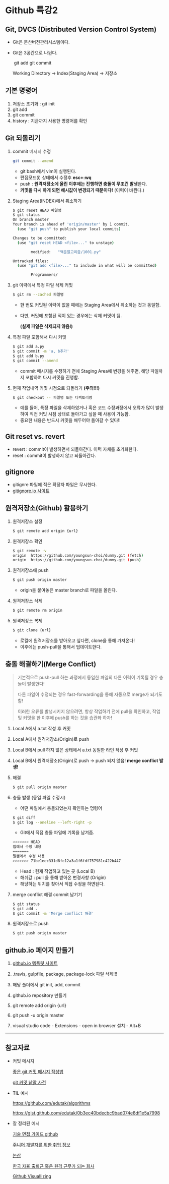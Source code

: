 # Github 특강2

## Git, DVCS (Distributed Version Control System)

* Git은 분산버전관리시스템이다.

* Git은 3공간으로 나뉜다.

  ​						git add						git commit

  Working Directory -> Index(Staging Area) -> 저장소 

## 기본 명령어

1. 저장소 초기화 : git init 
2. git add
3. git commit
4. history : 지금까지 사용한 명령어를 확인

## Git 되돌리기

1. commit 메시지 수정

   ```bash
   git commit --amend
   ```

   - git bash에서 vim이 실행된다.
   - 편집모드(i) 상태에서 수정후 **esc+:wq**
   - push : **원격저장소에 올린 이후에는 진행하면 충돌이 무조건 발생**한다.
   - **커밋을 다시 하게 되면 해시값이 변경되기 때문이다!** (이력이 바뀐다.)

2. Staging Area(INDEX)에서 취소하기

   ```bash
   $ git reset HEAD 파일명
   $ git status
   On branch master
   Your branch is ahead of 'origin/master' by 1 commit.
     (use "git push" to publish your local commits)
   
   Changes to be committed:
     (use "git reset HEAD <file>..." to unstage)
   
           modified:   "백준알고리즘/1001.py"
   
   Untracked files:
     (use "git add <file>..." to include in what will be committed)
   
           Programmers/
   
   ```

3. git 이력에서 특정 파일 삭제 커밋

   ```bash
   $ git rm --cached 파일명 
   ```

   * 한 번도 커밋된 이력이 없을 때에는 Staging Area에서 취소하는 것과 동일함.

   * 다만, 커밋에 포함된 적이 있는 경우에는 삭제 커밋이 됨.

     **(실제 파일은 삭제되지 않음!)**

4. 특정 파일 포함해서 다시 커밋

   ```bash
   $ git add a.py
   $ git commit -m 'a, b추가'
   $ git add b.py
   $ git commit --amend
   ```

   * commit 메시지를 수정하기 전에 Staging Area에 변경을 해주면, 해당 파일까지 포함하여 다시 커밋을 진행함.

5. 현재 작업내역 커밋 시점으로 되돌리기 **(주의!!!)**

   ```bash
   $ git checkout -- 파일명 또는 디렉토리명
   ```

   * 예를 들어, 특정 파일을 삭제하였거나 혹은 코드 수정과정에서 오류가 많이 발생하여 직전 커밋 시점 상태로 돌아가고 싶을 때 사용이 가능함.
   * 중요한 내용은 반드시 커밋을 해두어야 돌아갈 수 있다!!

## Git reset vs. revert

* revert : commit이 발생하면서 되돌아간다. 이력 자체를 초기화한다.
* reset : commit이 발생하지 않고 되돌아간다.

## gitignore

* gitignre 파일에 적은 확장자 파일은 무시한다.
* [gitignore.io 사이트](<https://www.gitignore.io/>)

## 원격저장소(Github) 활용하기

1. 원격저장소 설정

   ``` bash
   $ git remote add origin {url}
   ```

2. 원격저장소 확인

   ``` bash
   $ git remote -v
   origin  https://github.com/youngsun-choi/dummy.git (fetch)
   origin  https://github.com/youngsun-choi/dummy.git (push)
   ```

3. 원격저장소에 push

   ``` bash
   $ git push origin master
   ```

   * origin을 붙여놓은 master branch로 파일을 올린다.

4. 원격저장소 삭제

   ``` bash
   $ git remote rm origin
   ```

5. 원격저장소 복제

   ``` bash
   $ git clone {url}
   ```

   * 로컬에 원격저장소를 받아오고 싶다면, clone을 통해 가져온다!
   * 이후에는 push-pull을 통해서 업데이트한다.

## 충돌 해결하기(Merge Conflict)

> 기본적으로 push-pull 하는 과정에서 동일한 파일의 다른 이력이 기록될 경우 충돌이 발생한다!
>
> 다른 파일이 수정되는 경우 fast-forwarding을 통해 자동으로 merge가 되기도 함!
>
> 이러한 오류를 발생시키지 않으려면, 항상 작업하기 전에 pull을 확인하고, 작업 및 커밋을 한 이후에 push를 하는 것을 습관화 하자!

1. Local A에서 a.txt 작성 후 커밋

2. Local A에서 원격저장소(Origin)로 push

3. Local B에서 pull 하지 않은 상태에서 a.txt 동일한 라인 작성 후 커밋

4. Local B에서 원격저장소(Origin)로 push -> push 되지 않음! **merge conflict 발생!**

5. 해결

   ``` bash
   $ git pull origin master
   ```

6. 충돌 발생 (동일 파일 수정시)

   * 어떤 파일에서 충돌되었는지 확인하는 명령어

   ``` bash
   $ git diff
   $ git log --oneline --left-right -p
   ```

   * Git에서 직접 충돌 파일에 기록을 남겨줌.

   ``` bash
   <<<<<<< HEAD
   집에서 수정 내용
   =======
   멀캠에서 수정 내용
   >>>>>>> 71be1eec331d8fc12a3a1f6fdf757981c422b447
   ```

   * Head : 현재 작업하고 있는 곳 (Local B)
   * 해쉬값 : pull 을 통해 받아온 변경사항 (Origin)
   * 해당하는 위치를 찾아서 직접 수정을 하면된다.

7. merge conflict 해결 commit 남기기

   ``` bash
   $ git status
   $ git add .
   $ git commit -m 'Merge conflict 해결'
   ```

8. 원격저장소로 push

   ``` bash
   $ git push origin master
   ```

## github.io 페이지 만들기

1. [github.io 템플릿 사이트](<https://startbootstrap.com/>)

2. .travis, gulpfile, package, package-lock 파일 삭제!!!

3. 해당 폴더에서 git init, add, commit

4. github.io repository 만들기

5. git remote add origin {url}

6. git push -u origin master

7. visual studio code - Extensions - open in browser 설치 - Alt+B

---

## 참고자료

* 커밋 메시지

  [좋은 git 커밋 메시지 작성법](<https://meetup.toast.com/posts/106>)

  [git 커밋 낱말 사전](<https://blog.ull.im/engineering/2019/03/10/logs-on-git.html>)

* TIL 예시

  <https://github.com/edutak/algorithms>

  <https://gist.github.com/edutak/0b3ec40bdecbc9bad074e8df1e5a7998>

* 잘 정리된 예시

  [기술 면접 가이드 github](<https://github.com/JaeYeopHan/Interview_Question_for_Beginner>)

  [주니어 개발자를 위한 취업 정보](<https://github.com/jojoldu/junior-recruit-scheduler>)

  [논산](<https://github.com/krta2/awesome-nonsan>)

  [한국 자율 출퇴근 혹은 원격 근무가 되는 회사](<https://github.com/milooy/remote-or-flexible-work-company-in-korea> )

  [Github Visuallizing](<https://git-school.github.io/visualizing-git/#free-remote>)
